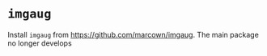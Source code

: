 # `imgaug` 

Install `imgaug` from https://github.com/marcown/imgaug.
The main package no longer develops 
